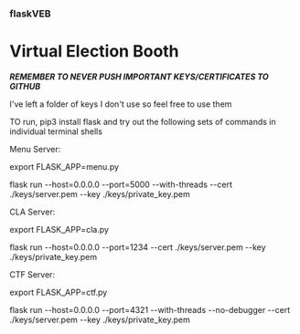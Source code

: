 ### flaskVEB
# Virtual Election Booth

***REMEMBER TO NEVER PUSH IMPORTANT KEYS/CERTIFICATES TO GITHUB***

I've left a folder of keys I don't use so feel free to use them

TO run, pip3 install flask and try out the following sets of commands in individual terminal shells

Menu Server:


export FLASK_APP=menu.py

flask run --host=0.0.0.0 --port=5000 --with-threads --cert ./keys/server.pem --key ./keys/private_key.pem


CLA Server:

export FLASK_APP=cla.py

flask run --host=0.0.0.0 --port=1234 --cert ./keys/server.pem --key ./keys/private_key.pem

CTF Server:

export FLASK_APP=ctf.py

flask run --host=0.0.0.0 --port=4321 --with-threads --no-debugger  --cert ./keys/server.pem --key ./keys/private_key.pem


